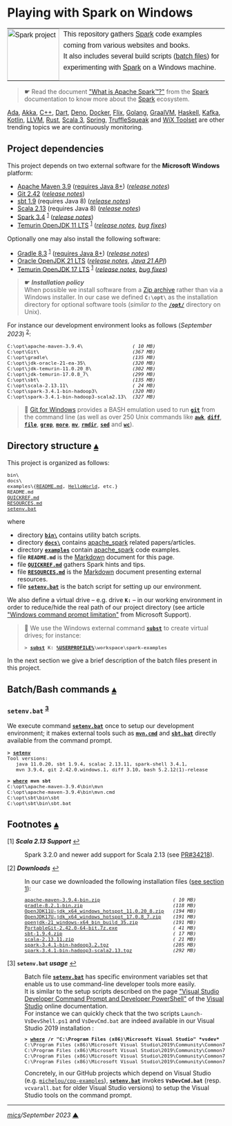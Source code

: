 # <span id="top">Playing with Spark on Windows</span>

<table style="font-family:Helvetica,Arial;line-height:1.6;">
  <tr>
  <td style="border:0;padding:0 10px 0 0;min-width:120px;"><a href="https://spark.apache.org/" rel="external"><img src="https://spark.apache.org/images/spark-logo-trademark.png" width="120" alt="Spark project"/></a></td>
  <td style="border:0;padding:0;vertical-align:text-top;">This repository gathers <a href="https://spark.apache.org/" rel="external">Spark</a> code examples coming from various websites and books.<br/>
  It also includes several build scripts (<a href="https://en.wikibooks.org/wiki/Windows_Batch_Scripting" rel="external">batch files</a>) for experimenting with <a href="https://spark.apache.org/" rel="external">Spark</a> on a Windows machine.
  </td>
  </tr>
</table>

> **&#9755;** Read the document <a href="https://spark.apache.org">"What is Apache Spark™?"</a> from the <a href="https://spark.apache.org" rel="external">Spark</a> documentation to know more about the <a href="https://spark.apache.org" rel="external">Spark</a> ecosystem.

[Ada][ada_examples], [Akka][akka_examples], [C++][cpp_examples], [Dart][dart_examples], [Deno][deno_examples], [Docker][docker_examples], [Flix][flix_examples], [Golang][golang_examples], [GraalVM][graalvm_examples], [Haskell][haskell_examples], [Kafka][kafka_examples], [Kotlin][kotlin_examples], [LLVM][llvm_examples], [Rust][rust_examples], [Scala 3][scala3_examples], [Spring][spring_examples], [TruffleSqueak][trufflesqueak_examples] and [WiX Toolset][wix_examples] are other trending topics we are continuously monitoring.


## <span id="proj_deps">Project dependencies</span>

This project depends on two external software for the **Microsoft Windows** platform:

- [Apache Maven 3.9][apache_maven] ([requires Java 8+][apache_maven_history])  ([*release notes*][apache_maven_relnotes])
- [Git 2.42][git_downloads] ([*release notes*][git_relnotes])
- [sbt 1.9][sbt_downloads] (requires Java 8) ([*release notes*][sbt_relnotes])
- [Scala 2.13][scala_releases] (requires Java 8) ([*release notes*][scala_relnotes])
- [Spark 3.4][spark_downloads] <sup id="anchor_01">[1](#footnote_01)</sup> ([*release notes*][spark_relnotes])
- [Temurin OpenJDK 11 LTS][temurin_openjdk11] <sup id="anchor_01">[1](#footnote_01)</sup> ([*release notes*][temurin_openjdk11_relnotes], [*bug fixes*][temurin_openjdk11_bugfixes])

Optionally one may also install the following software:
- [Gradle 8.3][gradle_install] <sup id="anchor_01">[1](#footnote_01)</sup> ([requires Java 8+][gradle_compatibility]) ([*release notes*][gradle_relnotes])
- [Oracle OpenJDK 21 LTS][oracle_openjdk21] ([*release notes*][oracle_openjdk21_relnotes], [*Java 21 API*][oracle_openjdk21_api])
- [Temurin OpenJDK 17 LTS][temurin_openjdk17] <sup id="anchor_01">[1](#footnote_01)</sup> ([*release notes*][temurin_openjdk17_relnotes], [*bug fixes*][temurin_openjdk17_bugfixes])

> **&#9755;** ***Installation policy***<br/>
> When possible we install software from a [Zip archive][zip_archive] rather than via a Windows installer. In our case we defined **`C:\opt\`** as the installation directory for optional software tools (*similar to* the [**`/opt/`**][linux_opt] directory on Unix).

For instance our development environment looks as follows (*September 2023*) <sup id="anchor_02">[2](#footnote_02)</sup>:

<pre style="font-size:80%;">
C:\opt\apache-maven-3.9.4\                 <i>( 10 MB)</i>
C:\opt\Git\                                <i>(367 MB)</i>
C:\opt\gradle\                             <i>(135 MB)</i>
C:\opt\jdk-oracle-21-ea-35\                <i>(320 MB)</i>
C:\opt\jdk-temurin-11.0.20_8\              <i>(302 MB)</i>
C:\opt\jdk-temurin-17.0.8_7\               <i>(299 MB)</i>
C:\opt\sbt\                                <i>(135 MB)</i>
C:\opt\scala-2.13.11\                      <i>( 24 MB)</i>
C:\opt\spark-3.4.1-bin-hadoop3\            <i>(320 MB)</i>
C:\opt\spark-3.4.1-bin-hadoop3-scala2.13\  <I>(327 MB)</i>
</pre>

> **:mag_right:** [Git for Windows](https://git-scm.com/download/win) provides a BASH emulation used to run [**`git`**][git_docs] from the command line (as well as over 250 Unix commands like [**`awk`**][man1_awk], [**`diff`**][man1_diff], [**`file`**][man1_file], [**`grep`**][man1_grep], [**`more`**][man1_more], [**`mv`**][man1_mv], [**`rmdir`**][man1_rmdir], [**`sed`**][man1_sed] and [**`wc`**][man1_wc]).

## <span id="structure">Directory structure</span> [**&#x25B4;**](#top)

This project is organized as follows:
<pre style="font-size:80%;">
bin\
docs\
examples\{<a href="./examples/README.md">README.md</a>, <a href="./examples/HelloWorld/">HelloWorld</a>, etc.}
README.md
<a href="QUICKREF.md">QUICKREF.md</a>
<a href="RESOURCES.md">RESOURCES.md</a>
<a href="setenv.bat">setenv.bat</a>
</pre>

where

- directory [**`bin\`**](bin/) contains utility batch scripts.
- directory [**`docs\`**](docs/) contains [apache_spark] related papers/articles.
- directory [**`examples`**](examples/) contain [apache_spark] code examples.
- file **`README.md`** is the [Markdown][github_markdown] document for this page.
- file [**`QUICKREF.md`**](QUICKREF.md) gathers Spark hints and tips.
- file [**`RESOURCES.md`**](RESOURCES.md) is the [Markdown][github_markdown] document presenting external resources.
- file [**`setenv.bat`**](setenv.bat) is the batch script for setting up our environment.

We also define a virtual drive &ndash; e.g. drive **`K:`** &ndash; in our working environment in order to reduce/hide the real path of our project directory (see article ["Windows command prompt limitation"][windows_limitation] from Microsoft Support).

> **:mag_right:** We use the Windows external command [**`subst`**][windows_subst] to create virtual drives; for instance:
>
> <pre style="font-size:80%;">
> <b>&gt; <a href="https://docs.microsoft.com/en-us/windows-server/administration/windows-commands/subst">subst</a> K: <a href="https://en.wikipedia.org/wiki/Environment_variable#Default_values">%USERPROFILE%</a>\workspace\spark-examples</b>
> </pre>

In the next section we give a brief description of the batch files present in this project.


## <span id="commands">Batch/Bash commands</span> [**&#x25B4;**](#top)

### **`setenv.bat`** <sup id="anchor_03">[3](#footnote_03)</sup>

We execute command [**`setenv.bat`**](setenv.bat) once to setup our development environment; it makes external tools such as [**`mvn.cmd`**][apache_maven_cli] and [**`sbt.bat`**][sbt_cli] directly available from the command prompt.

<pre style="font-size:80%;">
<b>&gt; <a href="setenv.bat">setenv</a></b>
Tool versions:
   java 11.0.20, sbt 1.9.4, scalac 2.13.11, spark-shell 3.4.1,
   mvn 3.9.4, git 2.42.0.windows.1, diff 3.10, bash 5.2.12(1)-release

<b>&gt; <a href="https://docs.microsoft.com/en-us/windows-server/administration/windows-commands/where_1" rel="external">where</a> mvn sbt</b>
C:\opt\apache-maven-3.9.4\bin\mvn
C:\opt\apache-maven-3.9.4\bin\mvn.cmd
C:\opt\sbt\bin\sbt
C:\opt\sbt\bin\sbt.bat
</pre>

<!--=======================================================================-->

## <span id="footnotes">Footnotes</span> [**&#x25B4;**](#top)

<span id="footnote_01">[1]</span> ***Scala 2.13 Support*** [↩](#anchor_01)

<dl><dd>
Spark 3.2.0 and newer add support for Scala 2.13 (see <a href="https://issues.apache.org/jira/browse/SPARK-34218">PR#34218</a>).
</dd></dl>

<span id="footnote_02">[2]</span> ***Downloads*** [↩](#anchor_02)

<dl><dd>
In our case we downloaded the following installation files (<a href="#proj_deps">see section 1</a>):
</dd>
<dd>
<pre style="font-size:80%;">
<a href="https://maven.apache.org/download.cgi">apache-maven-3.9.4-bin.zip</a>                         <i>( 10 MB)</i>
<a href="https://gradle.org/install/">gradle-8.2.1-bin.zip</a>                               <i>(118 MB)</i>
<a href="https://adoptium.net/?variant=openjdk11">OpenJDK11U-jdk_x64_windows_hotspot_11.0.20_8.zip</a>   <i>(194 MB)</i>
<a href="https://adoptium.net/?variant=openjdk17">OpenJDK17U-jdk_x64_windows_hotspot_17.0.8_7.zip</a>    <i>(191 MB)</i>
<a href="https://jdk.java.net/21/">openjdk-21_windows-x64_bin_build_35.zip</a>            <i>(191 MB)</i>
<a href="https://git-scm.com/download/win">PortableGit-2.42.0-64-bit.7z.exe</a>                   <i>( 41 MB)</i>
<a href="https://github.com/sbt/sbt/releases">sbt-1.9.4.zip</a>                                      <i>( 17 MB)</i>
<a href="https://www.scala-lang.org/files/archive/">scala-2.13.11.zip</a>                                  <i>( 21 MB)</i>
<a href="https://spark.apache.org/downloads.html">spark-3.4.1-bin-hadoop3.2.tgz</a>                      <i>(285 MB)</i>
<a href="https://spark.apache.org/downloads.html">spark-3.4.1-bin-hadoop3-scala2.13.tgz</a>              <i>(292 MB)</i>
</pre>
</dd></dl>

<span id="footnote_03">[3]</span> **`setenv.bat` *usage*** [↩](#anchor_03)

<dl><dd>
Batch file <a href=./setenv.bat><code><b>setenv.bat</b></code></a> has specific environment variables set that enable us to use command-line developer tools more easily.
</dd>
<dd>It is similar to the setup scripts described on the page <a href="https://learn.microsoft.com/en-us/visualstudio/ide/reference/command-prompt-powershell" rel="external">"Visual Studio Developer Command Prompt and Developer PowerShell"</a> of the <a href="https://learn.microsoft.com/en-us/visualstudio/windows" rel="external">Visual Studio</a> online documentation.
</dd>
<dd>
For instance we can quickly check that the two scripts <code>Launch-VsDevShell.ps1</code> and <code>VsDevCmd.bat</code> are indeed available in our Visual Studio 2019 installation :
<pre style="font-size:80%;">
<b>&gt; <a href="https://learn.microsoft.com/en-us/windows-server/administration/windows-commands/where" rel="external">where</a> /r "C:\Program Files (x86)\Microsoft Visual Studio" *vsdev*</b>
C:\Program Files (x86)\Microsoft Visual Studio\2019\Community\Common7\Tools\Launch-VsDevShell.ps1
C:\Program Files (x86)\Microsoft Visual Studio\2019\Community\Common7\Tools\VsDevCmd.bat
C:\Program Files (x86)\Microsoft Visual Studio\2019\Community\Common7\Tools\vsdevcmd\core\vsdevcmd_end.bat
C:\Program Files (x86)\Microsoft Visual Studio\2019\Community\Common7\Tools\vsdevcmd\core\vsdevcmd_start.bat
</pre>
</dd>
<dd>
Concretely, in our GitHub projects which depend on Visual Studio (e.g. <a href="https://github.com/michelou/cpp-examples"><code>michelou/cpp-examples</code></a>), <a href="./setenv.bat"><code><b>setenv.bat</b></code></a> invokes <code><b>VsDevCmd.bat</b></code> (resp. <code>vcvarall.bat</code> for older Visual Studio versions) to setup the Visual Studio tools on the command prompt. 
</dd></dl>

***

*[mics](https://lampwww.epfl.ch/~michelou/)/September 2023* [**&#9650;**](#top)
<span id="bottom">&nbsp;</span>

<!-- link refs -->

[ada_examples]: https://github.com/michelou/ada-examples
[akka_examples]: https://github.com/michelou/akka-examples
[apache_maven]: https://maven.apache.org/download.cgi
[apache_maven_cli]: https://maven.apache.org/ref/current/maven-embedder/cli.html
[apache_maven_history]: https://maven.apache.org/docs/history.html
[apache_maven_relnotes]: https://maven.apache.org/docs/3.9.4/release-notes.html
[apache_spark]: https://spark.apache.org
[apache_spark_sql]: https://spark.apache.org/docs/latest/sql-programming-guide.html
[cpp_examples]: https://github.com/michelou/cpp-examples
[dart_examples]: https://github.com/michelou/dart-examples
[deno_examples]: https://github.com/michelou/deno-examples
[docker_examples]: https://github.com/michelou/docker-examples
[flix_examples]: https://github.com/michelou/flix-examples
[git_cli]: https://git-scm.com/docs/git
[git_docs]: https://git-scm.com/docs/git
[git_downloads]: https://git-scm.com/download/win
[github_markdown]: https://github.github.com/gfm/
[git_relnotes]: https://raw.githubusercontent.com/git/git/master/Documentation/RelNotes/2.42.0.txt
[golang_examples]: https://github.com/michelou/golang-examples
[graalvm_examples]: https://github.com/michelou/graalvm-examples
[gradle_cli]: https://docs.gradle.org/current/userguide/command_line_interface.html
[gradle_compatibility]: https://docs.gradle.org/current/release-notes.html#upgrade-instructions
[gradle_install]: https://gradle.org/install/
[gradle_relnotes]: https://docs.gradle.org/8.2/release-notes.html
[hadoop_downloads]: https://hadoop.apache.org/releases.html
[haskell_examples]: https://github.com/michelou/haskell-examples
[kafka_examples]: https://github.com/michelou/kafka-examples
[kotlin_examples]: https://github.com/michelou/kotlin-examples
[linux_opt]: https://tldp.org/LDP/Linux-Filesystem-Hierarchy/html/opt.html
[llvm_examples]: https://github.com/michelou/llvm-examples
[man1_awk]: https://www.linux.org/docs/man1/awk.html
[man1_diff]: https://www.linux.org/docs/man1/diff.html
[man1_file]: https://www.linux.org/docs/man1/file.html
[man1_grep]: https://www.linux.org/docs/man1/grep.html
[man1_more]: https://www.linux.org/docs/man1/more.html
[man1_mv]: https://www.linux.org/docs/man1/mv.html
[man1_rmdir]: https://www.linux.org/docs/man1/rmdir.html
[man1_sed]: https://www.linux.org/docs/man1/sed.html
[man1_wc]: https://www.linux.org/docs/man1/wc.html
[oracle_openjdk21]: https://jdk.java.net/21/
[oracle_openjdk21_api]: https://download.java.net/java/early_access/jdk21/docs/api/
[oracle_openjdk21_relnotes]: https://jdk.java.net/21/release-notes
[python_examples]: https://github.com/michelou/python-examples
[rust_examples]: https://github.com/michelou/rust-examples
[sbt_cli]: https://www.scala-sbt.org/1.x/docs/Command-Line-Reference.html
[sbt_downloads]: https://github.com/sbt/sbt/releases
[sbt_relnotes]: https://github.com/sbt/sbt/releases/tag/v1.9.4
[scala_releases]: https://www.scala-lang.org/files/archive/
[scala_relnotes]: https://github.com/scala/scala/releases/tag/v2.13.11
[scala3_examples]: https://github.com/michelou/dotty-examples
[spring_examples]: https://github.com/michelou/spring-examples
[spark_downloads]: https://spark.apache.org/downloads.html
<!--
3.3.2 -> https://spark.apache.org/releases/spark-release-3-3-2.html
3.4.1 -> https://spark.apache.org/releases/spark-release-3-4-1.html
-->
[spark_relnotes]: https://spark.apache.org/releases/spark-release-3-4-1.html
[temurin_openjdk8]: https://adoptium.net/releases.html?variant=openjdk8&jvmVariant=hotspot
[temurin_openjdk8_relnotes]: https://mail.openjdk.java.net/pipermail/jdk8u-dev/2022-January/014522.html
<!--
11.0.9  -> https://mail.openjdk.org/pipermail/jdk-updates-dev/2020-October/004007.html
11.0.13 -> https://mail.openjdk.org/pipermail/jdk-updates-dev/2021-October/009368.html
11.0.16 -> https://mail.openjdk.org/pipermail/jdk-updates-dev/2022-July/016017.html
11.0.17 -> https://mail.openjdk.org/pipermail/jdk-updates-dev/2022-October/018119.html
11.0.18 -> https://mail.openjdk.org/pipermail/jdk-updates-dev/2023-January/020111.html
11.0.20 -> https://mail.openjdk.org/pipermail/jdk-updates-dev/2023-April/021900.html
11.0.20 -> https://mail.openjdk.org/pipermail/jdk-updates-dev/2023-July/024064.html
-->
[temurin_openjdk11]: https://adoptium.net/releases.html?variant=openjdk11&jvmVariant=hotspot
[temurin_openjdk11_bugfixes]: https://www.oracle.com/java/technologies/javase/11-0-17-bugfixes.html
[temurin_openjdk11_relnotes]: https://mail.openjdk.org/pipermail/jdk-updates-dev/2022-October/018119.html
<!--
17.0.7  -> https://mail.openjdk.org/pipermail/jdk-updates-dev/2023-April/021899.html
17.0.8  -> https://mail.openjdk.org/pipermail/jdk-updates-dev/2023-July/024063.html
-->
[temurin_openjdk17]: https://adoptium.net/releases.html?variant=openjdk17&jvmVariant=hotspot
[temurin_openjdk17_bugfixes]: https://www.oracle.com/java/technologies/javase/17-0-2-bugfixes.html
[temurin_openjdk17_relnotes]: https://mail.openjdk.org/pipermail/jdk-updates-dev/2023-July/024063.html
[trufflesqueak_examples]: https://github.com/michelou/trufflesqueak-examples
[windows_limitation]: https://support.microsoft.com/en-gb/help/830473/command-prompt-cmd-exe-command-line-string-limitation
[windows_subst]: https://docs.microsoft.com/en-us/windows-server/administration/windows-commands/subst
[wix_examples]: https://github.com/michelou/wix-examples
[zip_archive]: https://www.howtogeek.com/178146/
